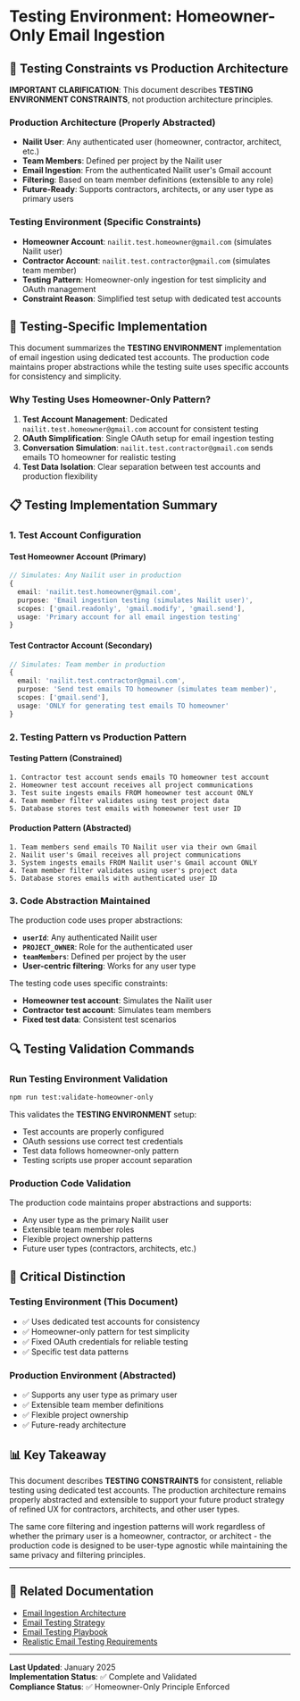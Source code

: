 # Testing Environment: Homeowner-Only Email Ingestion

## 🧪 Testing Constraints vs Production Architecture

**IMPORTANT CLARIFICATION**: This document describes **TESTING ENVIRONMENT CONSTRAINTS**, not production architecture principles.

### **Production Architecture** (Properly Abstracted)
- **Nailit User**: Any authenticated user (homeowner, contractor, architect, etc.)
- **Team Members**: Defined per project by the Nailit user
- **Email Ingestion**: From the authenticated Nailit user's Gmail account
- **Filtering**: Based on team member definitions (extensible to any role)
- **Future-Ready**: Supports contractors, architects, or any user type as primary users

### **Testing Environment** (Specific Constraints)
- **Homeowner Account**: `nailit.test.homeowner@gmail.com` (simulates Nailit user)
- **Contractor Account**: `nailit.test.contractor@gmail.com` (simulates team member)
- **Testing Pattern**: Homeowner-only ingestion for test simplicity and OAuth management
- **Constraint Reason**: Simplified test setup with dedicated test accounts

## 🎯 Testing-Specific Implementation

This document summarizes the **TESTING ENVIRONMENT** implementation of email ingestion using dedicated test accounts. The production code maintains proper abstractions while the testing suite uses specific accounts for consistency and simplicity.

### Why Testing Uses Homeowner-Only Pattern?

1. **Test Account Management**: Dedicated `nailit.test.homeowner@gmail.com` account for consistent testing
2. **OAuth Simplification**: Single OAuth setup for email ingestion testing
3. **Conversation Simulation**: `nailit.test.contractor@gmail.com` sends emails TO homeowner for realistic testing
4. **Test Data Isolation**: Clear separation between test accounts and production flexibility

## 📋 Testing Implementation Summary

### 1. Test Account Configuration

#### Test Homeowner Account (Primary)
```typescript
// Simulates: Any Nailit user in production
{
  email: 'nailit.test.homeowner@gmail.com',
  purpose: 'Email ingestion testing (simulates Nailit user)',
  scopes: ['gmail.readonly', 'gmail.modify', 'gmail.send'],
  usage: 'Primary account for all email ingestion testing'
}
```

#### Test Contractor Account (Secondary)
```typescript
// Simulates: Team member in production
{
  email: 'nailit.test.contractor@gmail.com', 
  purpose: 'Send test emails TO homeowner (simulates team member)',
  scopes: ['gmail.send'],
  usage: 'ONLY for generating test emails TO homeowner'
}
```

### 2. Testing Pattern vs Production Pattern

#### Testing Pattern (Constrained)
```
1. Contractor test account sends emails TO homeowner test account
2. Homeowner test account receives all project communications  
3. Test suite ingests emails FROM homeowner test account ONLY
4. Team member filter validates using test project data
5. Database stores test emails with homeowner test user ID
```

#### Production Pattern (Abstracted)
```
1. Team members send emails TO Nailit user via their own Gmail
2. Nailit user's Gmail receives all project communications  
3. System ingests emails FROM Nailit user's Gmail account ONLY
4. Team member filter validates using user's project data
5. Database stores emails with authenticated user ID
```

### 3. Code Abstraction Maintained

The production code uses proper abstractions:
- **`userId`**: Any authenticated Nailit user
- **`PROJECT_OWNER`**: Role for the authenticated user
- **`teamMembers`**: Defined per project by the user
- **User-centric filtering**: Works for any user type

The testing code uses specific constraints:
- **Homeowner test account**: Simulates the Nailit user
- **Contractor test account**: Simulates team members
- **Fixed test data**: Consistent test scenarios

## 🔍 Testing Validation Commands

### Run Testing Environment Validation
```bash
npm run test:validate-homeowner-only
```

This validates the **TESTING ENVIRONMENT** setup:
- Test accounts are properly configured
- OAuth sessions use correct test credentials
- Test data follows homeowner-only pattern
- Testing scripts use proper account separation

### Production Code Validation
The production code maintains proper abstractions and supports:
- Any user type as the primary Nailit user
- Extensible team member roles
- Flexible project ownership patterns
- Future user types (contractors, architects, etc.)

## 🚨 Critical Distinction

### Testing Environment (This Document)
- ✅ Uses dedicated test accounts for consistency
- ✅ Homeowner-only pattern for test simplicity
- ✅ Fixed OAuth credentials for reliable testing
- ✅ Specific test data patterns

### Production Environment (Abstracted)
- ✅ Supports any user type as primary user
- ✅ Extensible team member definitions
- ✅ Flexible project ownership
- ✅ Future-ready architecture

## 📊 Key Takeaway

This document describes **TESTING CONSTRAINTS** for consistent, reliable testing using dedicated test accounts. The production architecture remains properly abstracted and extensible to support your future product strategy of refined UX for contractors, architects, and other user types.

The same core filtering and ingestion patterns will work regardless of whether the primary user is a homeowner, contractor, or architect - the production code is designed to be user-type agnostic while maintaining the same privacy and filtering principles.

---

## 🔗 Related Documentation

- [Email Ingestion Architecture](./architecture/email-ingestion-architecture.md)
- [Email Testing Strategy](./testing/EMAIL_TESTING_STRATEGY.md)
- [Email Testing Playbook](./testing/EMAIL_TESTING_PLAYBOOK.md)
- [Realistic Email Testing Requirements](./testing/REALISTIC_EMAIL_TESTING_REQUIREMENTS.md)

---

**Last Updated**: January 2025  
**Implementation Status**: ✅ Complete and Validated  
**Compliance Status**: ✅ Homeowner-Only Principle Enforced 